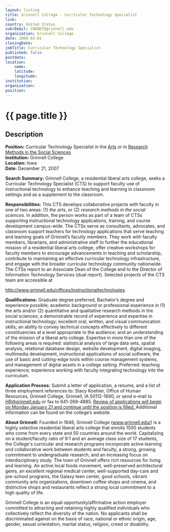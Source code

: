 ```yaml
---
layout: listing
title: Grinnell College - Curricular Technology Specialist
link:
country: United States
subrEmail: CHENET@grinnell.edu
organization: Grinnell College 
date: 2008-03-01
closingDate: 
jobTitle: Curricular Technology Specialist
published: false
postdate:
location:
    name: 
    latitude: 
    longitude: 
institution: 
organization: 
position: 
--- 
```



# {{ page.title }}

## Description



<p>
<b>Position:</B> Curricular Technology Specialist in the <u>Arts</u> or in <u>Research Methods in the Social Sciences</u><BR>
<B>Institution:</B> Grinnell College<BR>
<B>Location:</B> Iowa<BR> 
<B>Date:</B> December 21, 2007 <P>
<B>Search Summary:</B> Grinnell College, a residential liberal arts college, seeks a Curricular Technology Specialist (CTS) to support faculty use of instructional technology to enhance teaching and learning in classroom settings and as a supplement to the classroom.<P>
<B>Responsibilities:</B> This CTS develops collaborative projects with faculty in one of two areas: (1) <I>the art</I>s, or (2)<I> research methods in the social sciences</I>. In addition, the person works as part of a team of CTSs supporting instructional technology applications, training, and course development campus-wide. The CTSs serve as consultants, advocates, and classroom support teachers for technology applications that serve teaching and learning goals of Grinnell’s faculty members. They work with faculty members, librarians, and administrative staff to further the educational mission of a residential liberal arts college, offer creative workshops for faculty members to encourage advancements in teaching and scholarship, contribute to maintaining an effective curricular technology infrastructure, and engage with the broader curricular technology community nationwide. The CTSs report to an Associate Dean of the College and to the Director of Information Technology Services (dual report). Selected projects of the CTS team are accessible at 

<A HREF="http://www.grinnell.edu/offices/instructionaltechnologies/">

http://www.grinnell.edu/offices/instructionaltechnologies</A>.
<P>

<B>Qualifications:</B> Graduate degree preferred, Bachelor’s degree and experience possible; academic background or professional experience in (1) the arts and/or (2) quantitative and qualitative research methods in the social sciences; a demonstrable record of experience and expertise in instructional technology; excellent oral, written, and visual communication skills; an ability to convey technical concepts effectively to different constituencies at a level appropriate to the audience; and an understanding of the mission of a liberal arts college. Expertise in more than one of the following areas is required: statistical analysis of large data sets, spatial analysis, relational database design, website development, digital imaging, multimedia development, instructional applications of social software, the use of basic and cutting-edge tools within course management systems, and management of digital assets in a college setting. Preferred: teaching experience; experience working with faculty integrating technology into the curriculum. <P>
<B>Application Process:</B> Submit a letter of application, a resume, and a list of three employment references to:  Stacy Koehler, Office of Human Resources, Grinnell College, Grinnell, IA 50112-1690, or send e-mail to HR@grinnell.edu or fax to 641-269-4885. <U>Review of applications will begin on Monday January 21 and continue until the position is filled. </U>Additional information can be found on the college’s website.<P>
<B>About Grinnell:</B> Founded in 1846, Grinnell College (www.grinnell.edu/) is a highly selective residential liberal arts college that enrolls 1500 students who come from every state and 50 countries around the world. Capitalizing on a student/faculty ratio of 9:1 and an average class size of 17 students, the College's curricular and research programs incorporate active learning and collaborative work between students and faculty, a strong, growing commitment to undergraduate research, and an increasing focus on interdisciplinary study. The town of Grinnell offers rich resources for living and learning. An active local foods movement, well-preserved architectural gems, an excellent regional medical center, well-supported day-care and pre-school programs, the Galaxy teen center, good schools, vibrant community arts organizations, downtown coffee shops and cinema, and distinctive shops and restaurants reflect a strong local commitment to a high quality of life.<P>

Grinnell College is an equal opportunity/affirmative action employer committed to attracting and retaining highly qualified individuals who collectively reflect the diversity of the nation.  No applicants shall be discriminated against on the basis of race, national or ethnic origin, age, gender, sexual orientation, marital status, religion, creed or disability.
</p>
